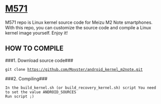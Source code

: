 [M571](http://www.meizu.com)
=================

M571 repo is Linux kernel source code for Meizu M2 Note smartphones. With this repo, you can customize the source code and compile a Linux kernel image yourself. Enjoy it!

HOW TO COMPILE
-----------

###1. Download source code###

  <code>git clone https://github.com/Moyster/android_kernel_m2note.git</code>

###2. Compiling###

```
In the build_kernel.sh (or build_recovery_kernel.sh) script You need to set the value ANDROID_SOURCES
Run script ;)
```
